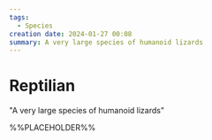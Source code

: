 ```yaml
---
tags:
  - Species
creation date: 2024-01-27 00:08
summary: A very large species of humanoid lizards
---
```

# Reptilian

"A very large species of humanoid lizards"

%%PLACEHOLDER%%
